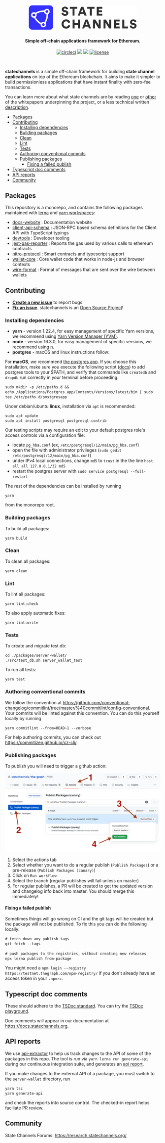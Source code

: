<h1 align="center">
  <br>
  <a href="https://statechannels.org"><img src="./logo.svg" alt="State Channels" width="350"></a>
</h1>

<h4 align="center">Simple off-chain applications framework for Ethereum.</h4>

<p align="center">
  <a href="https://circleci.com/gh/statechannels/statechannels/tree/master"><img src="https://circleci.com/gh/statechannels/statechannels/tree/master.svg?style=shield" alt="circleci"></a>
  <a href="https://lernajs.io/"><img src="https://img.shields.io/badge/maintained%20with-lerna-cc00ff.svg"/></a>
  <a href="https://research.statechannels.org/"><img src="https://img.shields.io/badge/Forums-Chat-blue"/></a>
  <a href="./LICENSE"><img src="https://img.shields.io/badge/license-MIT-blue.svg" alt="license"></a>
</p>
<br>

**statechannels** is a simple off-chain framework for building **state channel applications** on top of the Ethereum blockchain. It aims to make it simpler to build permissionless applications that have instant finality with zero-fee transactions.

You can learn more about what state channels are by reading [one](https://l4.ventures/papers/statechannels.pdf) or [other](https://magmo.com/force-move-games.pdf) of the whitepapers underpinning the project, or a less technical written [description](https://medium.com/blockchannel/state-channel-for-dummies-part-2-2ffef52220eb).

- [Packages](#packages)
- [Contributing](#contributing)
  - [Installing dependencies](#installing-dependencies)
  - [Building packages](#building-packages)
  - [Clean](#clean)
  - [Lint](#lint)
  - [Tests](#tests)
  - [Authoring conventional commits](#authoring-conventional-commits)
  - [Publishing packages](#publishing-packages)
    - [Fixing a failed publish](#fixing-a-failed-publish)
- [Typescript doc comments](#typescript-doc-comments)
- [API reports](#api-reports)
- [Community](#community)

## Packages

This repository is a monorepo, and contains the following packages maintained with [lerna](https://github.com/lerna/lerna) and [yarn workspaces](https://yarnpkg.com/lang/en/docs/workspaces/):

- [docs-website](./packages/docs-website/website) : Documentation website
- [client-api-schema](./packages/client-api-schema) : JSON-RPC based schema definitions for the Client API with TypeScript typings
- [devtools](./packages/devtools) : Developer tooling
- [jest-gas-reporter](./packages/jest-gas-reporter) : Reports the gas used by various calls to ethereum contracts
- [nitro-protocol](./packages/nitro-protocol) : Smart contracts and typescript support
- [wallet-core](./packages/wallet-core) : Core wallet code that works in node-js and browser contexts
- [wire-format](./packages/wire-format) : Format of messages that are sent over the wire between wallets

## Contributing

- **[Create a new issue](https://github.com/statechannels/monorepo/issues/new)** to report bugs
- **[Fix an issue](https://github.com/statechannels/statechannels/issues?state=open)**. statechannels is an [Open Source Project](.github/CONTRIBUTING.md)!

### Installing dependencies
  * **yarn** - version 1.22.4, for easy management of specific Yarn versions, we recommend using [Yarn Version Manager (YVM)](https://github.com/tophat/yvm).
  * **node** - version 16.3.0, for easy management of specific versions, we recommend using [n](https://github.com/tj/n).
  * **postgres** - macOS and linux instructions follow:

For **macOS**, we recommend [the postgres app](https://postgresapp.com/). If you choose this installation, make sure you execute the following script ([docs](https://postgresapp.com/documentation/install.html)) to add postgres tools to your $PATH, and verify that commands like `createdb` and `dropdb` run correctly in your terminal before proceeding.

```shell
sudo mkdir -p /etc/paths.d &&
echo /Applications/Postgres.app/Contents/Versions/latest/bin | sudo tee /etc/paths.d/postgresapp
```

Under debian/ubuntu **linux**, installation via `apt` is recommended:

```shell
sudo apt update
sudo apt install postgresql postgresql-contrib
```

Our testing scripts may require an edit to your default postgres role's access controls via a configuration file:

- locate `pg_hba.conf` (ex, `/etc/postgresql/12/main/pg_hba.conf`)
- open the file with administrator privileges (`sudo gedit /etc/postgresql/12/main/pg_hba.conf`)
- under IPv4 local connections, change `md5` to `trust` in the the line `host all all 127.0.0.1/32 md5`
- restart the postgres server with `sudo service postgresql --full-restart`

The rest of the dependencies can be installed by running

```shell
yarn
```

from the monorepo root.

### Building packages

To build all packages:

```shell
yarn build
```

### Clean

To clean all packages:

```shell
yarn clean
```

### Lint

To lint all packages:

```shell
yarn lint:check
```

To also apply automatic fixes:

```shell
yarn lint:write
```

### Tests

To create and migrate test db:
```shell
cd ./packages/server-wallet/
./src/test_db.sh server_wallet_test
``` 

To run all tests:

```shell
yarn test
```

### Authoring conventional commits

We follow the convention at https://github.com/conventional-changelog/commitlint/tree/master/%40commitlint/config-conventional. Your commits will be linted against this convention. You can do this yourself locally by running

```shell
yarn commitlint --from=HEAD~1 --verbose
```

For help authoring commits, you can check out https://commitizen.github.io/cz-cli/.

### Publishing packages

To publish you will need to trigger a github action:

![publishing via a github](./notes/publishing.png)

1. Select the actions tab
2. Select whether you want to do a regular publish (`Publish Packages`) or a pre-release (`Publish Packages (canary)`)
3. Click on `Run workflow`
4. Select the branch (regular publishes will fail unless on master)
5. For regular publishes, a PR will be created to get the updated version and changelog info back into master. You should merge this immediately!

#### Fixing a failed publish

Sometimes things will go wrong on CI and the git tags will be created but the package will not be published.
To fix this you can do the following locally:

```
# fetch down any publish tags
git fetch --tags

# push packages to the registries, without creating new releases
npx lerna publish from-package
```

You might need a `npm login --registry https://testnet.thegraph.com/npm-registry/` if you don't
already have an access token in your `.npmrc`.

## Typescript doc comments

These should adhere to the [TSDoc standard](https://github.com/Microsoft/tsdoc). You can try the [TSDoc playground](https://microsoft.github.io/tsdoc/).

Doc comments will appear in our documentation at https://docs.statechannels.org.

## API reports
We use [api-extractor](https://api-extractor.com/) to help us track changes to the API of some of the packages in this repo. The tool is run via `yarn lerna run generate-api` during our continuous integration suite, and generates an [api report](https://api-extractor.com/pages/setup/configure_api_report/).

If you make changes to the external API of a package, you must switch to the `server-wallet` directory, run
```
yarn tsc
yarn generate-api
```
and check the reports into source control. The checked-in report helps faciliate PR review.


## Community

State Channels Forums: https://research.statechannels.org/
